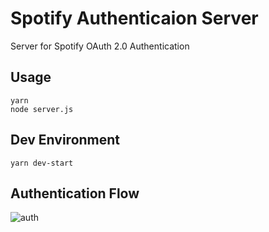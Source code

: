 # Spotify Authenticaion Server
Server for Spotify OAuth 2.0 Authentication
## Usage
```
yarn
node server.js
```
## Dev Environment
```
yarn dev-start
```
## Authentication Flow
![auth](https://user-images.githubusercontent.com/24723940/141837003-497dcfd6-6405-4f54-860f-42ce036fdc5a.png)
